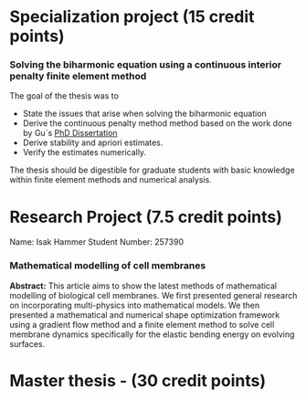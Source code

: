

# Specialization project (15 credit points) 
### Solving the biharmonic equation using a continuous interior penalty finite element method
The goal of the thesis was to
- State the issues that arise when solving the biharmonic equation
- Derive the continuous penalty method method based on the work done by Gu`s [PhD Dissertation](https://digitalcommons.lsu.edu/gradschool_dissertations/1744/)
- Derive stability and apriori estimates.
- Verify the estimates numerically.

The thesis should be digestible for graduate students with basic knowledge within finite element methods and numerical analysis.


# Research Project (7.5 credit points) 

Name: Isak Hammer
Student Number: 257390
### Mathematical modelling of cell membranes 
**Abstract:** This article aims to show the latest methods of mathematical modelling of biological cell membranes. We first presented general research on incorporating multi-physics into mathematical models. We then presented a mathematical and numerical shape optimization framework using a gradient flow method and a finite element method to solve cell membrane dynamics specifically for the elastic bending energy on evolving surfaces.



# Master thesis - (30 credit points) 

